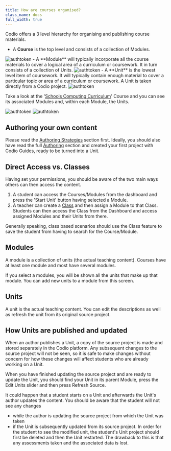 ```yaml
---
title: How are courses organised?
class_name: docs
full_width: true
---
```



Codio offers a 3 level hierarchy for organising and publishing course materials. 

- A **Course** is the top level and consists of a collection of Modules.
<img alt="authtoken" src="/img/docs/courses_small.png" class="simple"/>
- A **Module** will typically incorporate all the course materials to cover a logical area of a curriculum or coursework. It in turn consists of a collection of Units.
<img alt="authtoken" src="/img/docs/module_browser_small.png" class="simple"/>
- A **Unit** is the lowest level item of coursework. It will typically contain enough material to cover a particular topic or area of a curriculum or coursework. A Unit is taken directly from a Codio project.
<img alt="authtoken" src="/img/docs/units_small.png" class="simple"/>

Take a look at the '[Schools Computing Curriculum](https://codio.com/home/courses/557540466201adf25c93ccec/?tab=modules)' Course and you can see its associated Modules and, within each Module, the Units.


<img alt="authtoken" src="/img/docs/courses.png" class="simple"/>

<img alt="authtoken" src="/img/docs/units.png" class="simple"/>

## Authoring your own content

Please read the [Authoring Strategies](/docs/content/authoring/strategies) section first. Ideally, you should also have read the full [Authoring](/docs/content/authoring) section and created your first project with Codio Guides, ready to be turned into a Unit.


## Direct Access vs. Classes
Having set your permissions, you should be aware of the two main ways others can then access the content.

1. A student can access the Courses/Modules from the dashboard and press the 'Start Unit' button having selected a Module.
1. A teacher can create a [Class](/docs/classes/classmanagement/create-class) and then assign a Module to that Class. Students can then access the Class from the Dashboard and access assigned Modules and their Units from there.

Generally speaking, class based scenarios should use the Class feature to save the student from having to search for the Course/Module. 


## Modules
A module is a collection of units (the actual teaching content). Courses have at least one module and most have several modules.

If you select a modules, you will be shown all the units that make up that module. You can add new units to a module from this screen.

## Units
A unit is the actual teaching content. You can edit the descriptions as well as refresh the unit from its original source project.

## How Units are published and updated
When an author publishes a Unit, a copy of the source project is made and stored separately in the Codio platform. Any subsequent changes to the source project will not be seen, so it is safe to make changes without concern for how these changes will affect students who are already working on a Unit.

When you have finished updating the source project and are ready to update the Unit, you should find your Unit in its parent Module, press the Edit Units slider and then press Refresh Source. 

It could happen that a student starts on a Unit and afterwards the Unit's author updates the content. You should be aware that the student will not see any changes 

- while the author is updating the source project from which the Unit was taken
- if the Unit is subsequently updated from its source project. In order for the student to see the modified unit, the student's Unit project should first be deleted and then the Unit restarted. The drawback to this is that any assessments taken and the associated data is lost.




